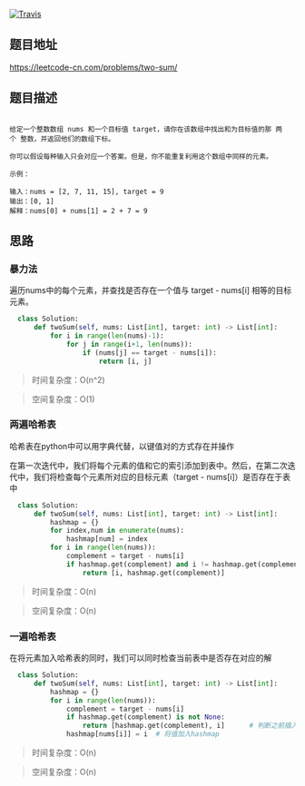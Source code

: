 [![Travis](https://img.shields.io/badge/%E9%9A%BE%E5%BA%A6-%E7%AE%80%E5%8D%95-green)]()

## 题目地址

https://leetcode-cn.com/problems/two-sum/

## 题目描述

```

给定一个整数数组 nums 和一个目标值 target，请你在该数组中找出和为目标值的那 两个 整数，并返回他们的数组下标。

你可以假设每种输入只会对应一个答案。但是，你不能重复利用这个数组中同样的元素。

示例：

输入：nums = [2, 7, 11, 15], target = 9
输出：[0, 1]
解释：nums[0] + nums[1] = 2 + 7 = 9

```

## 思路

### 暴力法

遍历nums中的每个元素，并查找是否存在一个值与 target - nums[i] 相等的目标元素。


```python
  class Solution:
      def twoSum(self, nums: List[int], target: int) -> List[int]:
          for i in range(len(nums)-1):
              for j in range(i+1, len(nums)):
                  if (nums[j] == target - nums[i]):
                      return [i, j]
```

> 时间复杂度：O(n^2)

> 空间复杂度：O(1)


###  两遍哈希表

哈希表在python中可以用字典代替，以键值对的方式存在并操作

在第一次迭代中，我们将每个元素的值和它的索引添加到表中。然后，在第二次迭代中，我们将检查每个元素所对应的目标元素（target - nums[i]）是否存在于表中

```python
  class Solution:
      def twoSum(self, nums: List[int], target: int) -> List[int]:
          hashmap = {}
          for index,num in enumerate(nums):
              hashmap[num] = index
          for i in range(len(nums)):
              complement = target - nums[i]
              if hashmap.get(complement) and i != hashmap.get(complement):
                  return [i, hashmap.get(complement)]             
```

> 时间复杂度：O(n)

> 空间复杂度：O(n)


### 一遍哈希表

在将元素加入哈希表的同时，我们可以同时检查当前表中是否存在对应的解


```python
  class Solution:
      def twoSum(self, nums: List[int], target: int) -> List[int]:
          hashmap = {}
          for i in range(len(nums)):
              complement = target - nums[i]
              if hashmap.get(complement) is not None:
                  return [hashmap.get(complement), i]      # 判断之前插入元素是否符合要求，i对应当前元素
              hashmap[nums[i]] = i  # 将值加入hashmap
```

> 时间复杂度：O(n)

> 空间复杂度：O(n)
